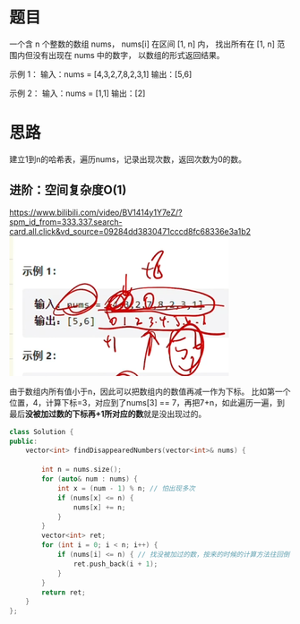 # 题目 
一个含 n 个整数的数组 nums，
nums[i] 在区间 [1, n] 内，
找出所有在 [1, n] 范围内但没有出现在 nums 中的数字，
以数组的形式返回结果。

示例 1：
输入：nums = [4,3,2,7,8,2,3,1]
输出：[5,6]

示例 2：
输入：nums = [1,1]
输出：[2]

# 思路

建立1到n的哈希表，遍历nums，记录出现次数，返回次数为0的数。

## 进阶：空间复杂度O(1)
https://www.bilibili.com/video/BV1414y1Y7eZ/?spm_id_from=333.337.search-card.all.click&vd_source=09284dd3830471cccd8fc68336e3a1b2
![alt text](image.png)

由于数组内所有值小于n，因此可以把数组内的数值再减一作为下标。
比如第一个位置，4，计算下标=3，对应到了nums[3] == 7，再把7+n，如此遍历一遍，到最后**没被加过数的下标再+1所对应的数**就是没出现过的。

```c++
class Solution {
public:
    vector<int> findDisappearedNumbers(vector<int>& nums) {

        int n = nums.size();
        for (auto& num : nums) {
            int x = (num - 1) % n; // 怕出现多次
            if (nums[x] <= n) {
                nums[x] += n;
            }
        }
        vector<int> ret;
        for (int i = 0; i < n; i++) {
            if (nums[i] <= n) { // 找没被加过的数，按来的时候的计算方法往回倒
                ret.push_back(i + 1);
            }
        }
        return ret;
    }
};
```